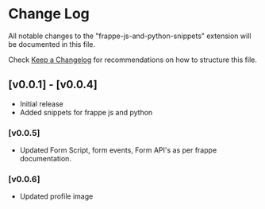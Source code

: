 # Change Log

All notable changes to the "frappe-js-and-python-snippets" extension will be documented in this file.

Check [Keep a Changelog](http://keepachangelog.com/) for recommendations on how to structure this file.

## [v0.0.1] - [v0.0.4]

- Initial release
- Added snippets for frappe js and python

### [v0.0.5]

- Updated Form Script, form events, Form API's as per frappe documentation.

### [v0.0.6]

- Updated profile image
